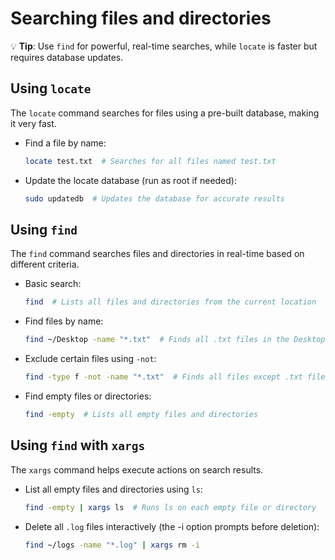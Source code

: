 # Searching files and directories

💡 **Tip**: Use `find` for powerful, real-time searches, while `locate` is faster but requires database updates.

## Using `locate`

The `locate` command searches for files using a pre-built database, making it very fast.

- Find a file by name:
  ```bash
  locate test.txt  # Searches for all files named test.txt
  ```
- Update the locate database (run as root if needed):
  ```bash
  sudo updatedb  # Updates the database for accurate results
  ```

## Using `find`

The `find` command searches files and directories in real-time based on different criteria.

- Basic search:
  ```bash
  find  # Lists all files and directories from the current location
  ```
- Find files by name:
  ```bash
  find ~/Desktop -name "*.txt"  # Finds all .txt files in the Desktop folder
  ```
- Exclude certain files using `-not`:
  ```bash
  find -type f -not -name "*.txt"  # Finds all files except .txt files
  ```
- Find empty files or directories:
  ```bash
  find -empty  # Lists all empty files and directories
  ```

## Using `find` with `xargs`

The `xargs` command helps execute actions on search results.

- List all empty files and directories using `ls`:
  ```bash
  find -empty | xargs ls  # Runs ls on each empty file or directory
  ```
- Delete all `.log` files interactively (the -i option prompts before deletion):
  ```bash
  find ~/logs -name "*.log" | xargs rm -i
  ```
